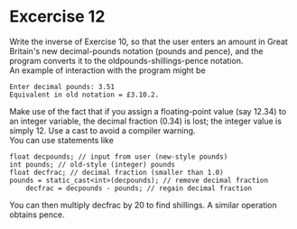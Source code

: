 # Excercise 12
Write the inverse of Exercise 10, so that the user enters an amount in Great Britain's new decimal-pounds notation (pounds and pence), and the program converts it to the oldpounds-shillings-pence notation.\
An example of interaction with the program might be

    Enter decimal pounds: 3.51
    Equivalent in old notation = £3.10.2.

Make use of the fact that if you assign a floating-point value (say 12.34) to an integer variable, the decimal fraction (0.34) is lost; the integer value is simply 12. Use a cast to avoid a compiler warning.\
You can use statements like

    float decpounds; // input from user (new-style pounds)
    int pounds; // old-style (integer) pounds
    float decfrac; // decimal fraction (smaller than 1.0)
    pounds = static_cast<int>(decpounds); // remove decimal fraction
        decfrac = decpounds - pounds; // regain decimal fraction
You can then multiply decfrac by 20 to find shillings. A similar operation obtains pence.